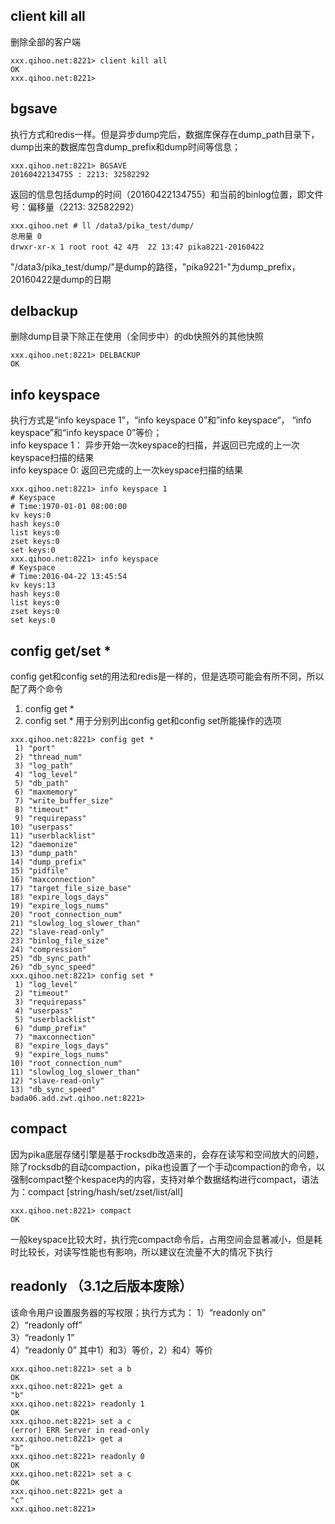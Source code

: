 ## client kill all
删除全部的客户端

~~~
xxx.qihoo.net:8221> client kill all
OK
xxx.qihoo.net:8221>
~~~

## bgsave
执行方式和redis一样。但是异步dump完后，数据库保存在dump_path目录下，dump出来的数据库包含dump_prefix和dump时间等信息；

~~~
xxx.qihoo.net:8221> BGSAVE
20160422134755 : 2213: 32582292
~~~
返回的信息包括dump的时间（20160422134755）和当前的binlog位置，即文件号：偏移量（2213: 32582292）
    
~~~
xxx.qihoo.net # ll /data3/pika_test/dump/
总用量 0
drwxr-xr-x 1 root root 42 4月  22 13:47 pika8221-20160422
~~~
"/data3/pika_test/dump/"是dump的路径，"pika9221-"为dump_prefix，20160422是dump的日期

## delbackup
删除dump目录下除正在使用（全同步中）的db快照外的其他快照

```
xxx.qihoo.net:8221> DELBACKUP
OK
```

## info keyspace
执行方式是“info keyspace 1”，“info keyspace 0”和”info keyspace“， “info keyspace”和“info keyspace 0”等价；  
info keyspace 1： 异步开始一次keyspace的扫描，并返回已完成的上一次keyspace扫描的结果  
info keyspace 0: 返回已完成的上一次keyspace扫描的结果  

~~~
xxx.qihoo.net:8221> info keyspace 1
# Keyspace
# Time:1970-01-01 08:00:00
kv keys:0
hash keys:0
list keys:0
zset keys:0
set keys:0
xxx.qihoo.net:8221> info keyspace
# Keyspace
# Time:2016-04-22 13:45:54
kv keys:13
hash keys:0
list keys:0
zset keys:0
set keys:0
~~~
 
## config get/set *
config get和config set的用法和redis是一样的，但是选项可能会有所不同，所以配了两个命令  
1) config get *  
2) config set *
用于分别列出config get和config set所能操作的选项

~~~
xxx.qihoo.net:8221> config get *
 1) "port"
 2) "thread_num"
 3) "log_path"
 4) "log_level"
 5) "db_path"
 6) "maxmemory"
 7) "write_buffer_size"
 8) "timeout"
 9) "requirepass"
10) "userpass"
11) "userblacklist"
12) "daemonize"
13) "dump_path"
14) "dump_prefix"
15) "pidfile"
16) "maxconnection"
17) "target_file_size_base"
18) "expire_logs_days"
19) "expire_logs_nums"
20) "root_connection_num"
21) "slowlog_log_slower_than"
22) "slave-read-only"
23) "binlog_file_size"
24) "compression"
25) "db_sync_path"
26) "db_sync_speed"
xxx.qihoo.net:8221> config set *
 1) "log_level"
 2) "timeout"
 3) "requirepass"
 4) "userpass"
 5) "userblacklist"
 6) "dump_prefix"
 7) "maxconnection"
 8) "expire_logs_days"
 9) "expire_logs_nums"
10) "root_connection_num"
11) "slowlog_log_slower_than"
12) "slave-read-only"
13) "db_sync_speed"
bada06.add.zwt.qihoo.net:8221>
~~~
## compact
因为pika底层存储引擎是基于rocksdb改造来的，会存在读写和空间放大的问题，除了rocksdb的自动compaction，pika也设置了一个手动compaction的命令，以强制compact整个kespace内的内容，支持对单个数据结构进行compact，语法为：compact [string/hash/set/zset/list/all]

~~~
xxx.qihoo.net:8221> compact
OK
~~~
一般keyspace比较大时，执行完compact命令后，占用空间会显著减小，但是耗时比较长，对读写性能也有影响，所以建议在流量不大的情况下执行
## readonly （3.1之后版本废除）
该命令用户设置服务器的写权限；执行方式为：
1）“readonly on”  
2）“readonly off”  
3）“readonly 1”   
4）“readonly 0”
其中1）和3）等价，2）和4）等价

~~~
xxx.qihoo.net:8221> set a b
OK
xxx.qihoo.net:8221> get a
"b"
xxx.qihoo.net:8221> readonly 1
OK
xxx.qihoo.net:8221> set a c
(error) ERR Server in read-only
xxx.qihoo.net:8221> get a
"b"
xxx.qihoo.net:8221> readonly 0
OK
xxx.qihoo.net:8221> set a c
OK
xxx.qihoo.net:8221> get a
"c"
xxx.qihoo.net:8221>
~~~
